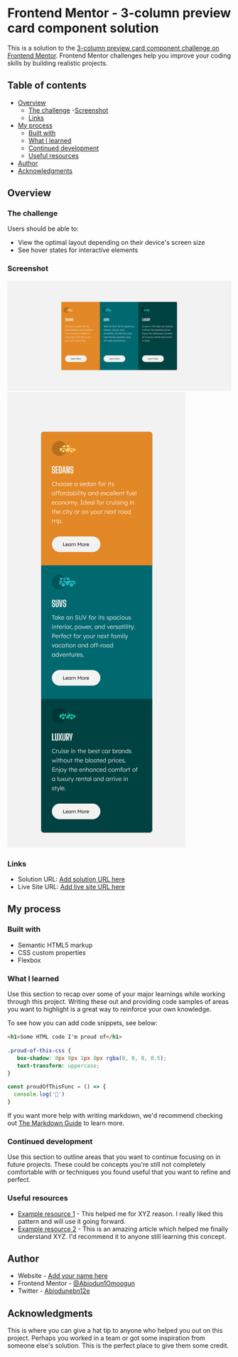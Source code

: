 # Frontend Mentor - 3-column preview card component solution

This is a solution to the [3-column preview card component challenge on Frontend Mentor](https://www.frontendmentor.io/challenges/3column-preview-card-component-pH92eAR2-). Frontend Mentor challenges help you improve your coding skills by building realistic projects.

## Table of contents

- [Overview](#overview)
  - [The challenge](#the-challenge)
 -[Screenshot](#screenshot)
  - [Links](#links)
- [My process](#my-process)
  - [Built with](#built-with)
  - [What I learned](#what-i-learned)
  - [Continued development](#continued-development)
  - [Useful resources](#useful-resources)
- [Author](#author)
- [Acknowledgments](#acknowledgments)

## Overview

### The challenge

Users should be able to:

- View the optimal layout depending on their device's screen size
- See hover states for interactive elements

### Screenshot

![Destopk-View](./images/Screenshot%202022-09-23%20at%2016-54-14%20Frontend%20Mentor%203-column%20preview%20card%20component.png)
![Mobile-View](./images/Screenshot%202022-09-23%20at%2016-55-29%20Frontend%20Mentor%203-column%20preview%20card%20component.png)

### Links

- Solution URL: [Add solution URL here](https://3-columnpreviewcardcomponentmain.netlify.app/)
- Live Site URL: [Add live site URL here](https://github.com/Abiodun1Omoogun/3-column-preview-card-component-main)

## My process

### Built with

- Semantic HTML5 markup
- CSS custom properties
- Flexbox

### What I learned

Use this section to recap over some of your major learnings while working through this project. Writing these out and providing code samples of areas you want to highlight is a great way to reinforce your own knowledge.

To see how you can add code snippets, see below:

```html
<h1>Some HTML code I'm proud of</h1>
```

```css
.proud-of-this-css {
   box-shadow: 0px 0px 1px 0px rgba(0, 0, 0, 0.5);
   text-transform: uppercase;
}

```

```js
const proudOfThisFunc = () => {
  console.log('🎉')
}
```

If you want more help with writing markdown, we'd recommend checking out [The Markdown Guide](https://www.markdownguide.org/) to learn more.

### Continued development

Use this section to outline areas that you want to continue focusing on in future projects. These could be concepts you're still not completely comfortable with or techniques you found useful that you want to refine and perfect.

### Useful resources

- [Example resource 1](https://www.example.com) - This helped me for XYZ reason. I really liked this pattern and will use it going forward.
- [Example resource 2](https://www.example.com) - This is an amazing article which helped me finally understand XYZ. I'd recommend it to anyone still learning this concept.

## Author

- Website - [Add your name here](https://www.your-site.com)
- Frontend Mentor - [@Abiodun1Omoogun](https://www.frontendmentor.io/profile/Abiodun1Omoogun)
- Twitter - [Abiodunebn12e](https://www.twitter.com/Abiodunebn12)

## Acknowledgments

This is where you can give a hat tip to anyone who helped you out on this project. Perhaps you worked in a team or got some inspiration from someone else's solution. This is the perfect place to give them some credit.
